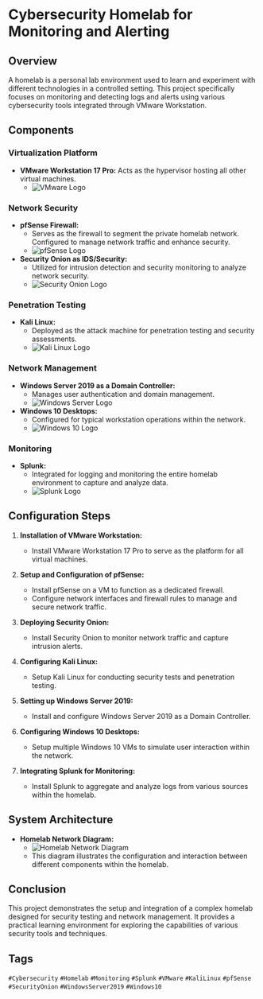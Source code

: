 # Cybersecurity Homelab for Monitoring and Alerting

## Overview
A homelab is a personal lab environment used to learn and experiment with different technologies in a controlled setting. This project specifically focuses on monitoring and detecting logs and alerts using various cybersecurity tools integrated through VMware Workstation.

## Components

### Virtualization Platform
- **VMware Workstation 17 Pro:** Acts as the hypervisor hosting all other virtual machines.
  - ![VMware Logo](<Insert Image Here>)

### Network Security
- **pfSense Firewall:**
  - Serves as the firewall to segment the private homelab network. Configured to manage network traffic and enhance security.
  - ![pfSense Logo](<Insert Image Here>)
- **Security Onion as IDS/Security:**
  - Utilized for intrusion detection and security monitoring to analyze network security.
  - ![Security Onion Logo](<Insert Image Here>)

### Penetration Testing
- **Kali Linux:**
  - Deployed as the attack machine for penetration testing and security assessments.
  - ![Kali Linux Logo](<Insert Image Here>)

### Network Management
- **Windows Server 2019 as a Domain Controller:**
  - Manages user authentication and domain management.
  - ![Windows Server Logo](<Insert Image Here>)
- **Windows 10 Desktops:**
  - Configured for typical workstation operations within the network.
  - ![Windows 10 Logo](<Insert Image Here>)

### Monitoring
- **Splunk:**
  - Integrated for logging and monitoring the entire homelab environment to capture and analyze data.
  - ![Splunk Logo](<Insert Image Here>)

## Configuration Steps

1. **Installation of VMware Workstation:**
   - Install VMware Workstation 17 Pro to serve as the platform for all virtual machines.

2. **Setup and Configuration of pfSense:**
   - Install pfSense on a VM to function as a dedicated firewall.
   - Configure network interfaces and firewall rules to manage and secure network traffic.

3. **Deploying Security Onion:**
   - Install Security Onion to monitor network traffic and capture intrusion alerts.

4. **Configuring Kali Linux:**
   - Setup Kali Linux for conducting security tests and penetration testing.

5. **Setting up Windows Server 2019:**
   - Install and configure Windows Server 2019 as a Domain Controller.

6. **Configuring Windows 10 Desktops:**
   - Setup multiple Windows 10 VMs to simulate user interaction within the network.

7. **Integrating Splunk for Monitoring:**
   - Install Splunk to aggregate and analyze logs from various sources within the homelab.

## System Architecture

- **Homelab Network Diagram:**
  - ![Homelab Network Diagram](<Insert Image Here>)
  - This diagram illustrates the configuration and interaction between different components within the homelab.

## Conclusion

This project demonstrates the setup and integration of a complex homelab designed for security testing and network management. It provides a practical learning environment for exploring the capabilities of various security tools and techniques.

## Tags
`#Cybersecurity` `#Homelab` `#Monitoring` `#Splunk` `#VMware` `#KaliLinux` `#pfSense` `#SecurityOnion` `#WindowsServer2019` `#Windows10`

